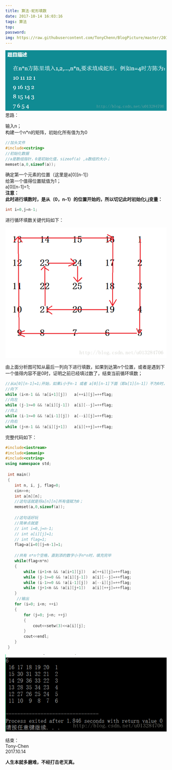 ```yaml
---
title: 算法-蛇形填数
date: 2017-10-14 16:03:16
tags: 算法
top:
password:
img: https://raw.githubusercontent.com/TonyChenn/BlogPicture/master/2018/10.14/icon.jpg
---
```


![Snake num](https://raw.githubusercontent.com/TonyChenn/BlogPicture/master/2018/10.14/snakenum.jpg)
思路：

 输入n；   
 构建一个n*n的矩阵，初始化所有值为为0

 
```c++
//加头文件
#include<cstring>
//初始化数据
//a是数组指针，0是初始化值，sizeof(a) ,a数组的大小； 
memset(a,0,sizeof(a));
```
 确定第一个元素的位置（这里是a[0][n-1]）   
 给第一个值得位置赋值为1；   
 a[0][n-1]=1;   
 **注意：**   
 **此时进行填数时，是从（0，n-1）的位置开始的，所以切记此时初始化i,j变量：**

 
```c++
int i=0,j=n-1;
```
 进行循环填数关键代码如下：

![snake num](https://raw.githubusercontent.com/TonyChenn/BlogPicture/master/2018/10.14/snakenum_1.bmp)

 由上面分析图可知从最后一列向下进行填数，如果到达第n个位置，或者是遇到下一个值得内容不是0时，证明之前已经填过数了，结束当前循环填数；

 
```c++
//从a[0][n-1]=1;开始，如果i小于n-1 或者 a[0][n-1]下面（即a[1][n-1]）不为0时，结束当前填数
//向下
while (i<n-1 && !a[i+1][j])   a[++i][j]=++flag;  
//向左
while (j-1>=0 && !a[i][j-1])  a[i][--j]=++flag; 
//向上 
while (i-1>=0 && !a[i-1][j])  a[--i][j]=++flag; 
//向右 
while (j<n-1 && !a[i][j+1])   a[i][++j]=++flag;
```
 完整代码如下：

 
```c++
#include<iostream>
#include<iomanip>
#include<cstring>
using namespace std;

 int main()
 {
    int n, i, j, flag=0;  
    cin>>n; 
    int a[n][n]; 
    //这句话就是将a[n][n]所有值赋为0；
    memset(a,0,sizeof(a));

    //这句话好玩
    //简单点就是
    // int i=0,j=n-1;
    // int a[i][j]=1;
    // int flag=1;
    flag=a[i=0][j=n-1]=1;

    //共有 n*n个空格，直到添的数字小于n*n时，填充完毕
    while(flag<n*n)
    {
        while (i+1<n && !a[i+1][j])   a[++i][j]=++flag;  
        while (j-1>=0 && !a[i][j-1])  a[i][--j]=++flag;  
        while (i-1>=0 && !a[i-1][j])  a[--i][j]=++flag;  
        while (j+1<n && !a[i][j+1])   a[i][++j]=++flag;
    }
     //输出
    for (i=0; i<n; ++i)  
    {  
        for (j=0; j<n; ++j)  
        {
            cout<<setw(3)<<a[i][j];  
        }  
        cout<<endl;  
    }     
 }
```
![20171014155952317.png](https://raw.githubusercontent.com/TonyChenn/BlogPicture/master/2018/10.14/snackresult.png)

 结束：   
 Tony-Chen   
 2017.10.14

 **人生本就多磨难，不经打击老天真。**